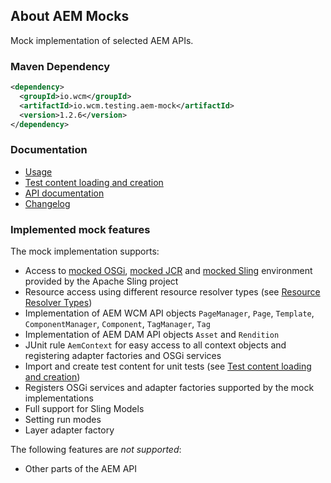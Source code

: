 ## About AEM Mocks

Mock implementation of selected AEM APIs.

### Maven Dependency

```xml
<dependency>
  <groupId>io.wcm</groupId>
  <artifactId>io.wcm.testing.aem-mock</artifactId>
  <version>1.2.6</version>
</dependency>
```

### Documentation

* [Usage](usage.html)
* [Test content loading and creation](usage-content-loader-builder.html)
* [API documentation](apidocs/)
* [Changelog](changes-report.html)


### Implemented mock features

The mock implementation supports:

* Access to [mocked OSGi][osgi-mock], [mocked JCR][jcr-mock] and [mocked Sling][sling-mock] environment provided by the Apache Sling project
* Resource access using different resource resolver types (see [Resource Resolver Types][sling-mock-rrtypes])
* Implementation of AEM WCM API objects `PageManager`, `Page`, `Template`, `ComponentManager`, `Component`, `TagManager`, `Tag`
* Implementation of AEM DAM API objects `Asset` and `Rendition`
* JUnit rule `AemContext` for easy access to all context objects and registering adapter factories and OSGi services
* Import and create test content for unit tests (see [Test content loading and creation](usage-content-loader-builder.html))
* Registers OSGi services and adapter factories supported by the mock implementations
* Full support for Sling Models
* Setting run modes
* Layer adapter factory

The following features are *not supported*:

* Other parts of the AEM API


[osgi-mock]: http://sling.apache.org/documentation/development/osgi-mock.html
[jcr-mock]: http://sling.apache.org/documentation/development/jcr-mock.html
[sling-mock]: http://sling.apache.org/documentation/development/sling-mock.html
[sling-mock-rrtypes]: http://sling.apache.org/documentation/development/sling-mock.html#resource-resolver-types
